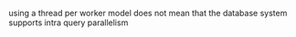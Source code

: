 using a thread per worker model does not mean that the database system supports intra query parallelism 


